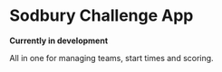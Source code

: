 # Sodbury Challenge App
**Currently in development**

All in one for managing teams, start times and scoring.
